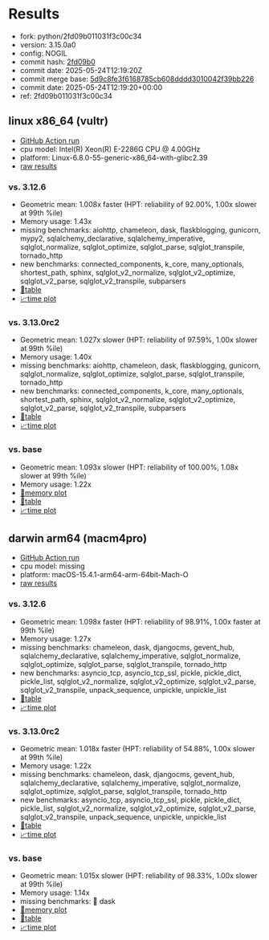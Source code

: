 # Results

- fork: python/2fd09b011031f3c00c34
- version: 3.15.0a0
- config: NOGIL
- commit hash: [2fd09b0](https://github.com/python/cpython/commit/2fd09b0)
- commit date: 2025-05-24T12:19:20Z
- commit merge base: [5d9c8fe3f6168785cb608dddd3010042f39bb226](https://github.com/python/cpython/commit/5d9c8fe3f6168785cb608dddd3010042f39bb226)
- commit date: 2025-05-24T12:19:20+00:00
- ref: 2fd09b011031f3c00c34

## linux x86_64 (vultr)

- [GitHub Action run](https://github.com/facebookexperimental/free-threading-benchmarking/actions/runs/15232282695)
- cpu model: Intel(R) Xeon(R) E-2286G CPU @ 4.00GHz
- platform: Linux-6.8.0-55-generic-x86_64-with-glibc2.39
- [raw results](bm-20250524-vultr-x86_64-python-2fd09b011031f3c00c34-3.15.0a0-2fd09b0.json)

### vs. 3.12.6

- Geometric mean: 1.008x faster (HPT: reliability of 92.00%, 1.00x slower at 99th %ile)
- Memory usage: 1.43x
- missing benchmarks: aiohttp, chameleon, dask, flaskblogging, gunicorn, mypy2, sqlalchemy_declarative, sqlalchemy_imperative, sqlglot_normalize, sqlglot_optimize, sqlglot_parse, sqlglot_transpile, tornado_http
- new benchmarks: connected_components, k_core, many_optionals, shortest_path, sphinx, sqlglot_v2_normalize, sqlglot_v2_optimize, sqlglot_v2_parse, sqlglot_v2_transpile, subparsers
- [📄table](bm-20250524-vultr-x86_64-python-2fd09b011031f3c00c34-3.15.0a0-2fd09b0-vs-3.12.6.md)
- [📈time plot](bm-20250524-vultr-x86_64-python-2fd09b011031f3c00c34-3.15.0a0-2fd09b0-vs-3.12.6.svg)

### vs. 3.13.0rc2

- Geometric mean: 1.027x slower (HPT: reliability of 97.59%, 1.00x slower at 99th %ile)
- Memory usage: 1.40x
- missing benchmarks: aiohttp, chameleon, dask, flaskblogging, gunicorn, sqlglot_normalize, sqlglot_optimize, sqlglot_parse, sqlglot_transpile, tornado_http
- new benchmarks: connected_components, k_core, many_optionals, shortest_path, sphinx, sqlglot_v2_normalize, sqlglot_v2_optimize, sqlglot_v2_parse, sqlglot_v2_transpile, subparsers
- [📄table](bm-20250524-vultr-x86_64-python-2fd09b011031f3c00c34-3.15.0a0-2fd09b0-vs-3.13.0rc2.md)
- [📈time plot](bm-20250524-vultr-x86_64-python-2fd09b011031f3c00c34-3.15.0a0-2fd09b0-vs-3.13.0rc2.svg)

### vs. base

- Geometric mean: 1.093x slower (HPT: reliability of 100.00%, 1.08x slower at 99th %ile)
- Memory usage: 1.22x
- [🧠memory plot](bm-20250524-vultr-x86_64-python-2fd09b011031f3c00c34-3.15.0a0-2fd09b0-vs-base-mem.svg)
- [📄table](bm-20250524-vultr-x86_64-python-2fd09b011031f3c00c34-3.15.0a0-2fd09b0-vs-base.md)
- [📈time plot](bm-20250524-vultr-x86_64-python-2fd09b011031f3c00c34-3.15.0a0-2fd09b0-vs-base.svg)

## darwin arm64 (macm4pro)

- [GitHub Action run](https://github.com/facebookexperimental/free-threading-benchmarking/actions/runs/15232282695)
- cpu model: missing
- platform: macOS-15.4.1-arm64-arm-64bit-Mach-O
- [raw results](bm-20250524-macm4pro-arm64-python-2fd09b011031f3c00c34-3.15.0a0-2fd09b0.json)

### vs. 3.12.6

- Geometric mean: 1.098x faster (HPT: reliability of 98.91%, 1.00x faster at 99th %ile)
- Memory usage: 1.27x
- missing benchmarks: chameleon, dask, djangocms, gevent_hub, sqlalchemy_declarative, sqlalchemy_imperative, sqlglot_normalize, sqlglot_optimize, sqlglot_parse, sqlglot_transpile, tornado_http
- new benchmarks: asyncio_tcp, asyncio_tcp_ssl, pickle, pickle_dict, pickle_list, sqlglot_v2_normalize, sqlglot_v2_optimize, sqlglot_v2_parse, sqlglot_v2_transpile, unpack_sequence, unpickle, unpickle_list
- [📄table](bm-20250524-macm4pro-arm64-python-2fd09b011031f3c00c34-3.15.0a0-2fd09b0-vs-3.12.6.md)
- [📈time plot](bm-20250524-macm4pro-arm64-python-2fd09b011031f3c00c34-3.15.0a0-2fd09b0-vs-3.12.6.svg)

### vs. 3.13.0rc2

- Geometric mean: 1.018x faster (HPT: reliability of 54.88%, 1.00x slower at 99th %ile)
- Memory usage: 1.22x
- missing benchmarks: chameleon, dask, djangocms, gevent_hub, sqlalchemy_declarative, sqlalchemy_imperative, sqlglot_normalize, sqlglot_optimize, sqlglot_parse, sqlglot_transpile, tornado_http
- new benchmarks: asyncio_tcp, asyncio_tcp_ssl, pickle, pickle_dict, pickle_list, sqlglot_v2_normalize, sqlglot_v2_optimize, sqlglot_v2_parse, sqlglot_v2_transpile, unpack_sequence, unpickle, unpickle_list
- [📄table](bm-20250524-macm4pro-arm64-python-2fd09b011031f3c00c34-3.15.0a0-2fd09b0-vs-3.13.0rc2.md)
- [📈time plot](bm-20250524-macm4pro-arm64-python-2fd09b011031f3c00c34-3.15.0a0-2fd09b0-vs-3.13.0rc2.svg)

### vs. base

- Geometric mean: 1.015x slower (HPT: reliability of 98.33%, 1.00x slower at 99th %ile)
- Memory usage: 1.14x
- missing benchmarks: 🔴 dask
- [🧠memory plot](bm-20250524-macm4pro-arm64-python-2fd09b011031f3c00c34-3.15.0a0-2fd09b0-vs-base-mem.svg)
- [📄table](bm-20250524-macm4pro-arm64-python-2fd09b011031f3c00c34-3.15.0a0-2fd09b0-vs-base.md)
- [📈time plot](bm-20250524-macm4pro-arm64-python-2fd09b011031f3c00c34-3.15.0a0-2fd09b0-vs-base.svg)

